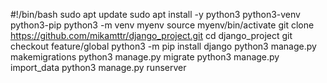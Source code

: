 #!/bin/bash
sudo apt update
sudo apt install -y python3 python3-venv python3-pip
python3 -m venv myenv
source myenv/bin/activate
git clone https://github.com/mikamttr/django_project.git
cd django_project
git checkout feature/global
python3 -m pip install django
python3 manage.py makemigrations
python3 manage.py migrate
python3 manage.py import_data
python3 manage.py runserver
